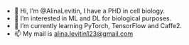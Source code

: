 - 👋 Hi, I’m @AlinaLevitin, I have a PHD in cell biology.
- 👀 I’m interested in ML and DL for biological purposes.
- 🌱 I’m currently learning PyTorch, TensorFlow and Caffe2.
- 📫 My mail is alina.levitin123@gmail.com

<!---
AlinaLevitin/AlinaLevitin is a ✨ special ✨ repository because its `README.md` (this file) appears on your GitHub profile.
You can click the Preview link to take a look at your changes.
--->

